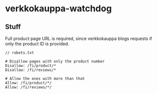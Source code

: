 # verkkokauppa-watchdog

## Stuff

Full product page URL is required, since verkkokauppa blogs requests if only the product ID is provided.

```
// robots.txt

# Disallow pages with only the product number
Disallow: /fi/product/*
Disallow: /fi/reviews/*

# Allow the ones with more than that
Allow: /fi/product/*/
Allow: /fi/reviews/*/
```
